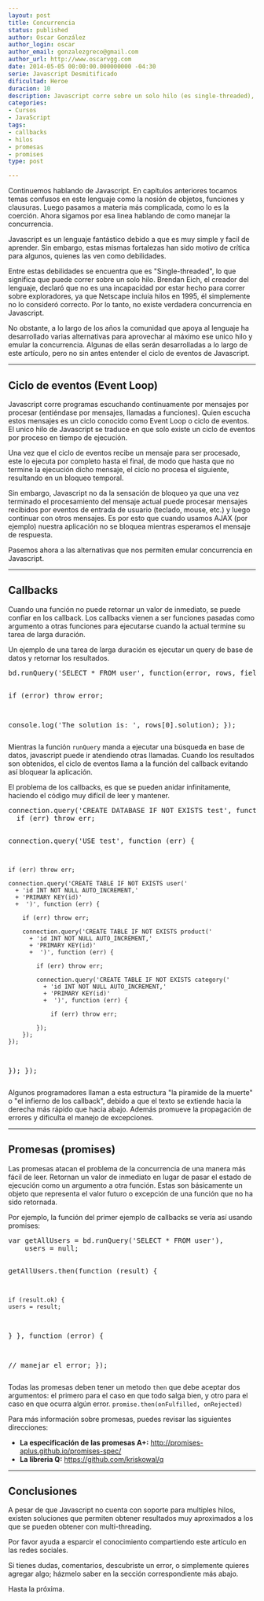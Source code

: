 ```yaml
---
layout: post
title: Concurrencia
status: published
author: Oscar González
author_login: oscar
author_email: gonzalezgreco@gmail.com
author_url: http://www.oscarvgg.com
date: 2014-05-05 00:00:00.000000000 -04:30
serie: Javascript Desmitificado
dificultad: Heroe
duracion: 10
description: Javascript corre sobre un solo hilo (es single-threaded), no existe concurrencia real. Veamos como podemos emularla.
categories:
- Cursos
- JavaScript
tags:
- callbacks
- hilos
- promesas
- promises
type: post

---
```

<p>Continuemos hablando de Javascript. En capítulos anteriores tocamos temas confusos en este lenguaje como la nosión de objetos, funciones y clausuras. Luego pasamos a materia más complicada, como lo es la coerción. Ahora sigamos por esa linea hablando de como manejar la concurrencia.</p>
<p>Javascript es un lenguaje fantástico debido a que es muy simple y facil de aprender. Sin embargo, estas mismas fortalezas han sido motivo de crítica para algunos, quienes las ven como debilidades.</p>
<p>Entre estas debilidades se encuentra que es "Single-threaded", lo que significa que puede correr sobre un solo hilo. Brendan Eich, el creador del lenguaje, declaró que no es una incapacidad por estar hecho para correr sobre exploradores, ya que Netscape incluía hilos en 1995, él simplemente no lo consideró correcto. Por lo tanto, no existe verdadera concurrencia en Javascript.</p>
<p>No obstante, a lo largo de los años la comunidad que apoya al lenguaje ha desarrollado varias alternativas para aprovechar al máximo ese unico hilo y emular la concurrencia. Algunas de ellas serán desarrolladas a lo largo de este artículo, pero no sin antes entender el ciclo de eventos de Javascript.</p>
<hr />
<h2>Ciclo de eventos (Event Loop)</h2>
<p>Javascript corre programas escuchando continuamente por mensajes por procesar (entiéndase por mensajes, llamadas a funciones). Quien escucha estos mensajes es un ciclo conocido como Event Loop o ciclo de eventos. El unico hilo de Javascript se traduce en que solo existe un ciclo de eventos por proceso en tiempo de ejecución.</p>
<p>Una vez que el ciclo de eventos recibe un mensaje para ser procesado, este lo ejecuta por completo hasta el final, de modo que hasta que no termine la ejecución dicho mensaje, el ciclo no procesa el siguiente, resultando en un bloqueo temporal.</p>
<p>Sin embargo, Javascript no da la sensación de bloqueo ya que una vez terminado el procesamiento del mensaje actual puede procesar mensajes recibidos por eventos de entrada de usuario (teclado, mouse, etc.) y luego continuar con otros mensajes. Es por esto que cuando usamos AJAX (por ejemplo) nuestra aplicación no se bloquea mientras esperamos el mensaje de respuesta.</p>
<p>Pasemos ahora a las alternativas que nos permiten emular concurrencia en Javascript.</p>
<hr />
<h2>Callbacks</h2>
<p>Cuando una función no puede retornar un valor de inmediato, se puede confiar en los callback. Los callbacks vienen a ser funciones pasadas como argumento a otras funciones para ejecutarse cuando la actual termine su tarea de larga duración.</p>
<p>Un ejemplo de una tarea de larga duración es ejecutar un query de base de datos y retornar los resultados.</p>
<pre>bd.runQuery('SELECT * FROM user', function(error, rows, fields) {

  if (error) throw error;

  console.log('The solution is: ', rows[0].solution);
});
</pre>
<p>Mientras la función <code>runQuery</code> manda a ejecutar una búsqueda en base de datos, javascript puede ir atendiendo otras llamadas. Cuando los resultados son obtenidos, el ciclo de eventos llama a la función del callback evitando así bloquear la aplicación.</p>
<p>El problema de los callbacks, es que se pueden anidar infinitamente, haciendo el código muy difícil de leer y mantener.</p>
<pre>connection.query('CREATE DATABASE IF NOT EXISTS test', function (err) {
  if (err) throw err;

  connection.query('USE test', function (err) {

    if (err) throw err;

    connection.query('CREATE TABLE IF NOT EXISTS user('
      + 'id INT NOT NULL AUTO_INCREMENT,'
      + 'PRIMARY KEY(id)'
      +  ')', function (err) {

        if (err) throw err;

        connection.query('CREATE TABLE IF NOT EXISTS product('
          + 'id INT NOT NULL AUTO_INCREMENT,'
          + 'PRIMARY KEY(id)'
          +  ')', function (err) {

            if (err) throw err;

            connection.query('CREATE TABLE IF NOT EXISTS category('
              + 'id INT NOT NULL AUTO_INCREMENT,'
              + 'PRIMARY KEY(id)'
              +  ')', function (err) {

                if (err) throw err;

            });
        });
    });
  });
});
</pre>
<p>Algunos programadores llaman a esta estructura "la piramide de la muerte" o "el infierno de los callback", debido a que el texto se extiende hacia la derecha más rápido que hacia abajo. Además promueve la propagación de errores y dificulta el manejo de excepciones.</p>
<hr />
<h2>Promesas (promises)</h2>
<p>Las promesas atacan el problema de la concurrencia de una manera más fácil de leer. Retornan un valor de inmediato en lugar de pasar el estado de ejecución como un argumento a otra función. Estas son básicamente un objeto que representa el valor futuro o excepción de una función que no ha sido retornada.</p>
<p>Por ejemplo, la función del primer ejemplo de callbacks se vería así usando promises:</p>
<pre>var getAllUsers = bd.runQuery('SELECT * FROM user'),
    users = null;

getAllUsers.then(function (result) {

    if (result.ok) {
    users = result;
  }
},
function (error) {

  // manejar el error;
});
</pre>
<p>Todas las promesas deben tener un metodo <code>then</code> que debe aceptar dos argumentos: el primero para el caso en que todo salga bien, y otro para el caso en que ocurra algún error. <code>promise.then(onFulfilled, onRejected)</code></p>
<p>Para más información sobre promesas, puedes revisar las siguientes direcciones:</p>
<ul>
<li><strong>La especificación de las promesas A+:</strong> <a href="http://promises-aplus.github.io/promises-spec/">http://promises-aplus.github.io/promises-spec/</a></li>
<li><strong>La libreria Q:</strong> <a href="https://github.com/kriskowal/q">https://github.com/kriskowal/q</a></li>
</ul>
<hr />
<h2>Conclusiones</h2>
<p>A pesar de que Javascript no cuenta con soporte para multiples hilos, existen soluciones que permiten obtener resultados muy aproximados a los que se pueden obtener con multi-threading.</p>
<p>Por favor ayuda a esparcir el conocimiento compartiendo este artículo en las redes sociales.</p>
<p>Si tienes dudas, comentarios, descubriste un error, o simplemente quieres agregar algo; házmelo saber en la sección correspondiente más abajo.</p>
<p>Hasta la próxima.</p>
